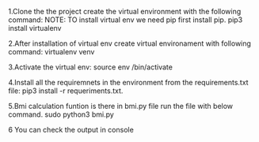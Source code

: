 1.Clone the the project create the virtual environment with the following command:
 NOTE: TO install virtual env we need pip first install pip.
  pip3 install virtualenv


2.After installation of virtual env create virtual environament with following command:
        virtualenv venv

3.Activate the virtual env:
        source env /bin/activate

4.Install all the requiremnets in the environment from the requirements.txt file:
        pip3 install -r requeriments.txt.

5.Bmi calculation funtion is there in bmi.py file run the file with below command.
        sudo python3 bmi.py

6 You can check the output in console
